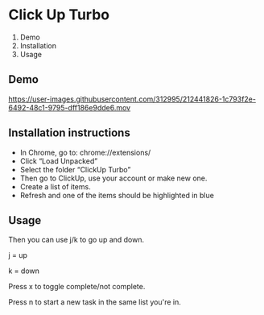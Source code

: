 # Click Up Turbo

1. Demo
2. Installation
3. Usage

## Demo
https://user-images.githubusercontent.com/312995/212441826-1c793f2e-6492-48c1-9795-dff186e9dde6.mov

## Installation instructions
- In Chrome, go to: chrome://extensions/
- Click “Load Unpacked”
- Select the folder “ClickUp Turbo” 
- Then go to ClickUp, use your account or make new one. 
- Create a list of items. 
- Refresh and one of the items should be highlighted in blue

## Usage

Then you can use j/k to go up and down. 

j = up 

k = down

Press x to toggle complete/not complete. 

Press n to start a new task in the same list you're in.



